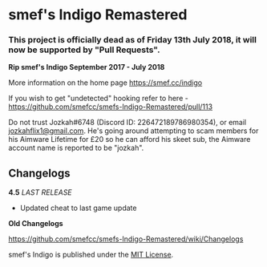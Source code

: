 # smef's Indigo Remastered

### This project is officially dead as of Friday 13th July 2018, it will now be supported by "Pull Requests".
**Rip smef's Indigo September 2017 - July 2018**

More information on the home page https://smef.cc/indigo

If you wish to get "undetected" hooking refer to here - https://github.com/smefcc/smefs-Indigo-Remastered/pull/113

Do not trust Jozkah#6748 (Discord ID: 226472189786980354), or email jozkahflix1@gmail.com. He's going around attempting to scam members for his Aimware Lifetime for £20 so he can afford his skeet sub, the Aimware account name is reported to be "jozkah".

## Changelogs

**4.5** *LAST RELEASE*
+ Updated cheat to last game update

**Old Changelogs**

https://github.com/smefcc/smefs-Indigo-Remastered/wiki/Changelogs

smef's Indigo is published under the [MIT License](LICENSE).
